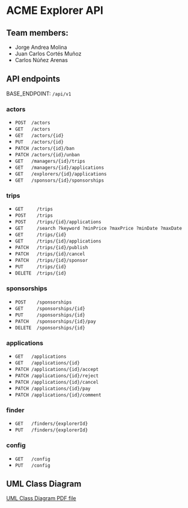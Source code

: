 # ACME Explorer API
## Team members:
 - Jorge Andrea Molina
 - Juan Carlos Cortés Muñoz
 - Carlos Núñez Arenas
 
## API endpoints
BASE_ENDPOINT: `/api/v1`
 
### actors

- `POST  /actors`
- `GET   /actors`
- `GET   /actors/{id}`
- `PUT   /actors/{id}`
- `PATCH /actors/{id}/ban` 
- `PATCH /actors/{id}/unban`
- `GET   /managers/{id}/trips`
- `GET   /managers/{id}/applications`
- `GET   /explorers/{id}/applications`
- `GET   /sponsors/{id}/sponsorships`


### trips
- `GET     /trips`
- `POST    /trips`
- `POST    /trips/{id}/applications`
- `GET     /search ?keyword ?minPrice ?maxPrice ?minDate ?maxDate`
- `GET     /trips/{id}`
- `GET     /trips/{id}/applications`
- `PATCH   /trips/{id}/publish`
- `PATCH   /trips/{id}/cancel`
- `PATCH   /trips/{id}/sponsor`
- `PUT     /trips/{id}`
- `DELETE  /trips/{id}`


### sponsorships
- `POST    /sponsorships`
- `GET     /sponsorships/{id}`
- `PUT     /sponsorships/{id}`
- `PATCH   /sponsorships/{id}/pay`
- `DELETE  /sponsorships/{id}`


### applications
- `GET   /applications`
- `GET   /applications/{id}`
- `PATCH /applications/{id}/accept`
- `PATCH /applications/{id}/reject`
- `PATCH /applications/{id}/cancel`
- `PATCH /applications/{id}/pay`
- `PATCH /applications/{id}/comment`


### finder
- `GET   /finders/{explorerId}`
- `PUT   /finders/{explorerId}`


### config
- `GET   /config`
- `PUT   /config`

 
 ## UML Class Diagram
 [UML Class Diagram PDF file](./docs/acme-explorer-model.pdf)
